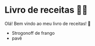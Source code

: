 # Livro de receitas :man_cook:

Olá! Bem vindo ao meu livro de receitas! :wave:

- Strogonoff de frango
- pavê
